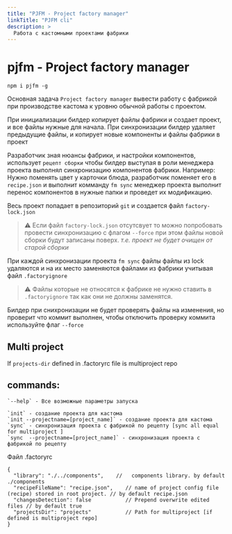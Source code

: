```yaml
---
title: "PJFM - Project factory manager"
linkTitle: "PJFM cli"
description: >
  Работа с кастомными проектами фабрики
---
```

 
# pjfm - Project factory manager

`npm i pjfm -g`

Основная задача `Project factory manager` вывести работу с фабрикой при производстве кастома к уровню обычной работы с проектом.

При инициализации билдер копирует файлы фабрики и создает проект, и все файлы нужные для начала. 
При синхронизации билдер удаляет предыдущие файлы, и копирует новые компоненты и файлы фабрики в проект

Разработчик зная нюансы фабрики, и настройки компонентов, использует `рецепт сборки` чтобы билдер выступая в роли менеджера проекта выполнял синхронизацию компонентов фабрики. Например: Нужно поменять цвет у карточки блюда, разработчик поменяет его в `recipe.json` и выполнит комманду `fm sync` менеджер проекта выполнит перенос компонентов в нужные папки и проведет их модификацию. 


Весь проект попадает в репозиторий `git` и создается файл `factory-lock.json`

> ⚠️ Если файл `factory-lock.json` отсутсвует то можно попробовать провести синхронизацию с флагом `--force` при этом файлы новой сборки будут записаны поверх. *т.е. проект не будет очищен от старой сборки*
 
При каждой синхронизации проекта `fm sync` файлы файлы из lock удаляются и на их место заменяются файлами из фабрики учитывая файл `.factoryignore`

> ⚠️ Файлы которые не относятся к фабрике не нужно ставить в `.factoryignore` так как они не должны заменятся.  

Билдер при снихронизации не будет проверять файлы на изменения, но проверит что коммит выполнен, чтобы отключить проверку коммита используйте флаг `--force`


## Multi project
  If `projects-dir` defined in .factoryrc file is multiproject repo

## commands:
    
    `--help` - Все возможные параметры запуска

    `init` - создание проекта для кастома
    `init --projectname=[project_name]` - создание проекта для кастома
    `sync` - синхронизация проекта с фабрикой по рецепту [sync all equal for multiproject ]
    `sync  --projectname=[project_name]` - синхронизация проекта с фабрикой по рецепту

Файл .factoryrc

```
{
  "library": "./../components",    //   components library. by default ./components
  "recipeFileName": "recipe.json",    // name of project config file (recipe) stored in root project. // by default recipe.json
  "changesDetection": false           // Prepend overwrite edited files // by default true
  "projectsDir": "projects"           // Path for multiproject [if defined is multiproject repo]
}

```